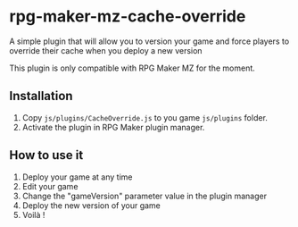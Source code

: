 # rpg-maker-mz-cache-override
A simple plugin that will allow you to version your game and force players to override their cache when you deploy a new version

This plugin is only compatible with RPG Maker MZ for the moment. 

## Installation

1. Copy `js/plugins/CacheOverride.js` to you game `js/plugins` folder.
2. Activate the plugin in RPG Maker plugin manager.

## How to use it

1. Deploy your game at any time
2. Edit your game
3. Change the "gameVersion" parameter value in the plugin manager
4. Deploy the new version of your game
5. Voilà !
